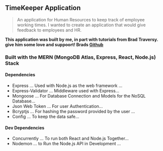 ## TimeKeeper Application

> An application for Human Resources to keep track of employee working times. I wanted to create an application that would give feedback to employees and HR.

**This application was built by me, in part with tutorials from Brad Traversy. give him some love and suppoort! Brads [Github](https://github.com/bradtraversy)**

### Built with the MERN (MongoDB Atlas, Express, React, Node.js) Stack

#### Dependencies

- Express
  ... Used with Node.js as the web framework ...
- Express-Validator
  ... Middleware used with Express...
- Mongoose
  ... For Database Connection and Models for the NoSQL Database...
- Json Web Token
  ... For user Authentication...
- Bcryptjs
  ... For hashing the password provided by the user ...
- Config
  ... To keep the data safe...

#### Dev Dependencies

- Concurrently
  ... To run both React and Node.js Together...
- Nodemon
  ... to Run the Node.js API in Development ...
